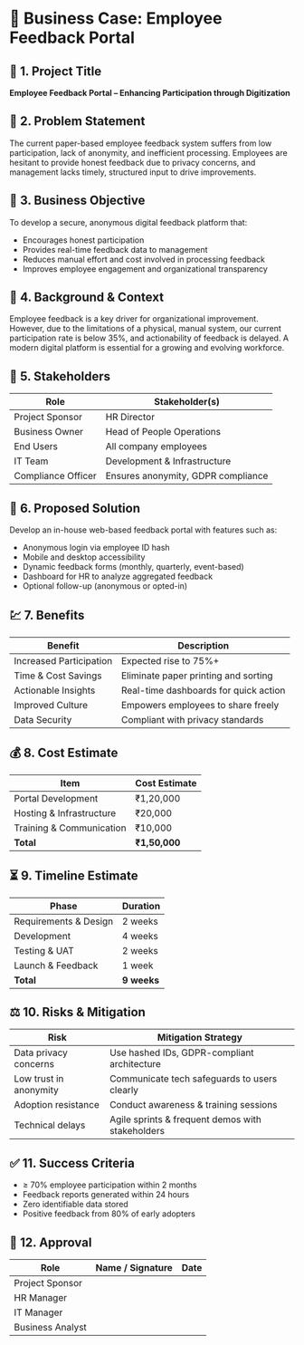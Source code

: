 # 📘 Business Case: Employee Feedback Portal

## 🧩 1. Project Title
**Employee Feedback Portal – Enhancing Participation through Digitization**

## 📌 2. Problem Statement
The current paper-based employee feedback system suffers from low participation, lack of anonymity, and inefficient processing. Employees are hesitant to provide honest feedback due to privacy concerns, and management lacks timely, structured input to drive improvements.

## 🎯 3. Business Objective
To develop a secure, anonymous digital feedback platform that:
- Encourages honest participation  
- Provides real-time feedback data to management  
- Reduces manual effort and cost involved in processing feedback  
- Improves employee engagement and organizational transparency  

## 🏢 4. Background & Context
Employee feedback is a key driver for organizational improvement. However, due to the limitations of a physical, manual system, our current participation rate is below 35%, and actionability of feedback is delayed. A modern digital platform is essential for a growing and evolving workforce.

## 👥 5. Stakeholders

| Role              | Stakeholder(s)              |
|-------------------|-----------------------------|
| Project Sponsor   | HR Director                 |
| Business Owner    | Head of People Operations   |
| End Users         | All company employees       |
| IT Team           | Development & Infrastructure|
| Compliance Officer| Ensures anonymity, GDPR compliance |

## 🧠 6. Proposed Solution
Develop an in-house web-based feedback portal with features such as:
- Anonymous login via employee ID hash  
- Mobile and desktop accessibility  
- Dynamic feedback forms (monthly, quarterly, event-based)  
- Dashboard for HR to analyze aggregated feedback  
- Optional follow-up (anonymous or opted-in)  

## 💹 7. Benefits

| Benefit             | Description                                 |
|---------------------|---------------------------------------------|
| Increased Participation | Expected rise to 75%+                 |
| Time & Cost Savings     | Eliminate paper printing and sorting |
| Actionable Insights     | Real-time dashboards for quick action|
| Improved Culture        | Empowers employees to share freely  |
| Data Security           | Compliant with privacy standards     |

## 💰 8. Cost Estimate

| Item                   | Cost Estimate |
|------------------------|---------------|
| Portal Development     | ₹1,20,000     |
| Hosting & Infrastructure | ₹20,000    |
| Training & Communication | ₹10,000    |
| **Total**              | **₹1,50,000** |

## ⏳ 9. Timeline Estimate

| Phase                  | Duration  |
|------------------------|-----------|
| Requirements & Design  | 2 weeks   |
| Development            | 4 weeks   |
| Testing & UAT          | 2 weeks   |
| Launch & Feedback      | 1 week    |
| **Total**              | **9 weeks**|

## ⚖️ 10. Risks & Mitigation

| Risk                    | Mitigation Strategy                                 |
|-------------------------|-----------------------------------------------------|
| Data privacy concerns   | Use hashed IDs, GDPR-compliant architecture         |
| Low trust in anonymity  | Communicate tech safeguards to users clearly        |
| Adoption resistance     | Conduct awareness & training sessions               |
| Technical delays        | Agile sprints & frequent demos with stakeholders    |

## ✅ 11. Success Criteria
- ≥ 70% employee participation within 2 months  
- Feedback reports generated within 24 hours  
- Zero identifiable data stored  
- Positive feedback from 80% of early adopters  

## 📄 12. Approval

| Role             | Name / Signature | Date       |
|------------------|------------------|------------|
| Project Sponsor  |                  |            |
| HR Manager       |                  |            |
| IT Manager       |                  |            |
| Business Analyst |                  |            |
